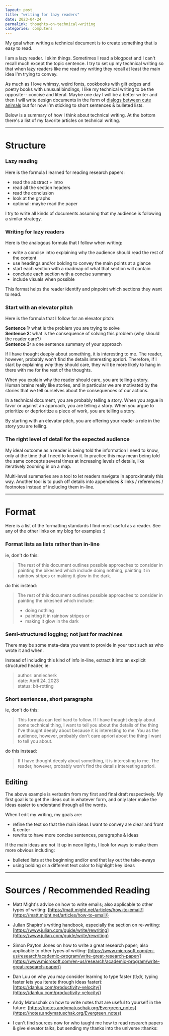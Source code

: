 ```yaml
---
layout: post
title: "writing for lazy readers"
date: 2023-04-24
permalink: thoughts-on-technical-writing
categories: computers
---
```


My goal when writing a technical document is to create something that is easy to read. 

I am a lazy reader. I skim things. Sometimes I read a blogpost and I can't recall much except the topic sentence. I try to set up my technical writing so that when lazy readers like me read my writing they recall at least the main idea I'm trying to convey.

As much as I love whimsy, weird fonts, cookbooks with gilt edges and poetry books with unusual bindings, I like my technical writing to be the opposite-- concise and literal. Maybe one day I will be a better writer and then I will write design documents in the form of [dialogs between cute animals](https://thelittletyper.com/) but for now I'm sticking to short sentences & bulleted lists.

Below is a summary of how I think about technical writing. At the bottom there's a list of my favorite articles on technical writing.

---------------------------------------------------------------------------------------------------------------

# Structure

### Lazy reading

Here is the formula I learned for reading research papers:

- read the abstract + intro
- read all the section headers
- read the conclusion
- look at the graphs
- optional: maybe read the paper

I try to write all kinds of documents assuming that my audience is following a similar strategy. 

### Writing for lazy readers

Here is the analogous formula that I follow when writing:

- write a concise intro explaining why the audience should read the rest of the content
- use headings and/or bolding to convey the main points at a glance
- start each section with a roadmap of what that section will contain
- conclude each section with a concise summary
- include visuals when possible

This format helps the reader identify and pinpoint which sections they want to read.

### Start with an elevator pitch

Here is the formula that I follow for an elevator pitch:

**Sentence 1:** what is the problem you are trying to solve \
**Sentence 2:** what is the consequence of solving this problem (why should the reader care?) \
**Sentence 3:** a one sentence summary of your approach


If I have thought deeply about something, it is interesting to me. The reader, however, probably won't find the details interesting apriori. Therefore, if I start by explaining *why* they should care, they will be more likely to hang in there with me for the rest of the thoughts.

When you explain why the reader should care, you are telling a story. Human brains really like stories, and in particular we are motivated by the stories that we tell ourselves about the consequences of our actions.

In a technical document, you are probably telling a story. When you argue in favor or against an approach, you are telling a story. When you argue to prioritize or deprioritize a piece of work, you are telling a story. 

By starting with an elevator pitch, you are offering your reader a role in the story you are telling.

### The right level of detail for the expected audience

My ideal outcome as a reader is being told the information I need to know, only at the time that I need to know it. In practice this may mean being told the same concepts several times at increasing levels of details, like iteratively zooming in on a map.

Multi-level summaries are a tool to let readers navigate in approximately this way. Another tool is to push off details into appendices & links / references / footnotes instead of including them in-line.

---------------------------------------------------------------------------------------------------------------

# Format

Here is a list of the formatting standards I find most useful as a reader. See any of the other links on my blog for examples :)

### Format lists as lists rather than in-line

ie, don't do this: 

> The rest of this document outlines possible approaches to consider in painting the bikeshed which include doing nothing, painting it in rainbow stripes or making it glow in the dark.

do this instead:

> The rest of this document outlines possible approaches to consider in painting the bikeshed which include:
> - doing nothing
> - painting it in rainbow stripes or
> - making it glow in the dark

### Semi-structured logging; not just for machines

There may be some meta-data you want to provide in your text such as who wrote it and when.

Instead of including this kind of info in-line, extract it into an explicit structured header, ie:

> author: anniecherk \
> date: April 24, 2023 \
> status: bit-rotting

### Short sentences, short paragraphs

ie, don't do this:

> This formula can feel hard to follow. If I have thought deeply about some technical thing, I want to tell you about the details of the thing I've thought deeply about because it is interesting to me. You as the audience, however, probably don't care apriori about the thing I want to tell you about. 

do this instead:

> If I have thought deeply about something, it is interesting to me. The reader, however, probably won't find the details interesting apriori.


## Editing

The above example is verbatim from my first and final draft respectively. My first goal is to get the ideas out in whatever form, and only later make the ideas easier to understand through all the words.

When I edit my writing, my goals are:

- refine the text so that the main ideas I want to convey are clear and front & center
- rewrite to have more concise sentences, paragraphs & ideas

If the main ideas are not lit up in neon lights, I look for ways to make them more obvious including:

- bulleted lists at the beginning and/or end that lay out the take-aways
- using bolding or a different text color to highlight key ideas

---------------------------------------------------------------------------------------------------------------

# Sources / Recommended Reading
 

- Matt Might's advice on how to write emails; also applicable to other types of writing: 
[https://matt.might.net/articles/how-to-email/](https://matt.might.net/articles/how-to-email/)

- Julian Shapiro's writing handbook, especially the section on re-writing: 
[https://www.julian.com/guide/write/rewriting](https://www.julian.com/guide/write/rewriting)

- Simon Payton Jones on how to write a great research paper; also applicable to other types of writing:
[https://www.microsoft.com/en-us/research/academic-program/write-great-research-paper/](https://www.microsoft.com/en-us/research/academic-program/write-great-research-paper/)

- Dan Luu on why you may consider learning to type faster (tl;dr, typing faster lets you iterate through ideas faster):
[https://danluu.com/productivity-velocity/](https://danluu.com/productivity-velocity/)

- Andy Matuschak on how to write notes that are useful to yourself in the future: 
[https://notes.andymatuschak.org/Evergreen_notes](https://notes.andymatuschak.org/Evergreen_notes)

- I can't find sources now for who taught me how to read research papers & give elevator talks, but sending my thanks into the universe :thanks:


